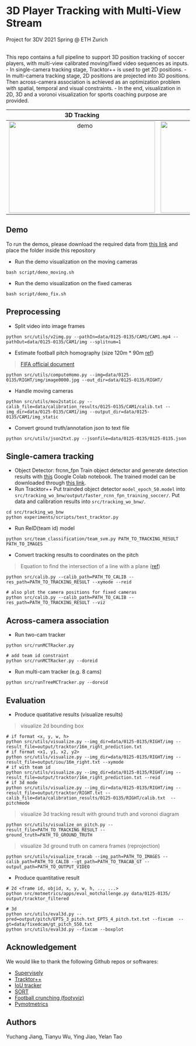 # 3D Player Tracking with Multi-View Stream
Project for 3DV 2021 Spring @ ETH Zurich <br/>

<br/>
This repo contains a full pipeline to support 3D position tracking of soccer players, with multi-view calibrated moving/fixed video sequences as inputs. 
- In single-camera tracking stage, Tracktor++ is used to get 2D positions.
- In multi-camera tracking stage, 2D positions are projected into 3D positions. Then across-camera association is achieved as an optimization problem with spatial, temporal and visual constraints.
- In the end, visualization in 2D, 3D and a voronoi visualization for sports coaching purpose are provided.

3D Tracking            |  Sports Coaching 
:-------------------------:|:-------------------------:
<img alt="demo" src="https://github.com/SherryJYC/3D-Tracking-MVS/blob/main/misc/cam1_right_team.gif" width="400" height="250" />  |  <img alt="demo" src="https://github.com/SherryJYC/3D-Tracking-MVS/blob/main/misc/cam1_right_team_gt_voronoi.gif" width="400" height="250" />

## Demo
To run the demos, please download the required data from [this link](https://polybox.ethz.ch/index.php/s/SrBn2DtKEJQaWFg) and place the folder inside this repository
- Run the demo visualization on the moving cameras
```shell
bash script/demo_moving.sh
```
- Run the demo visualization on the fixed cameras
```shell
bash script/demo_fix.sh
```

## Preprocessing 
- Split video into image frames
```
python src/utils/v2img.py --pathIn=data/0125-0135/CAM1/CAM1.mp4 --pathOut=data/0125-0135/CAM1/img --splitnum=1
```
- Estimate football pitch homography (size 120m * 90m [ref](https://www.quora.com/What-are-the-official-dimensions-of-a-soccer-field-in-the-FIFA-World-Cup))
> [FIFA official document](https://img.fifa.com/image/upload/datdz0pms85gbnqy4j3k.pdf)

```
python src/utils/computeHomo.py --img=data/0125-0135/RIGHT/img/image0000.jpg --out_dir=data/0125-0135/RIGHT/
```

- Handle moving cameras
```
python src/utils/mov2static.py --calib_file=data/calibration_results/0125-0135/CAM1/calib.txt --img_dir=data/0125-0135/CAM1/img --output_dir=data/0125-0135/CAM1/img_static
```
- Convert ground truth/annotation json to text file
```
python src/utils/json2txt.py --jsonfile=data/0125-0135/0125-0135.json
```

<!--
- After processing, data folder structure should be like:
```
data
├── 0125-0135
│   ├── CAM1
│   │   ├── img
│   │   ├── img_static
│   │   └── homo.npy
│   ├── RIGHT
│   │   
│   ├── proj_config.txt
│   ├── 16m_left.txt
│   ├── 16m_right.txt
│   └── id_mapping.txt
│       
└── calibration_results
    └── 0125-0135
        ├── CAM1
        └── RIGHT
```

- [Download preprocessed data](https://polybox.ethz.ch/index.php/s/CvcT5pxOY90bpIF)
> only include homography and config files, large image folder not included
-->
## Single-camera tracking
- Object Detector: frcnn_fpn
Train object detector and generate detection results with [this](https://colab.research.google.com/drive/18CI160namP1-sF82H6sgrDycvHZ1PbPm?usp=sharing) Google Colab notebook. The trained model can be downloaded through [this link](https://polybox.ethz.ch/index.php/s/SrBn2DtKEJQaWFg?path=%2Ftrained_frcnn_fpn).
- Run Tracktor++
Put trainded object detector ```model_epoch_50.model``` into  ```src/tracking_wo_bnw/output/faster_rcnn_fpn_training_soccer/```. Put data and calibration results into ```src/tracking_wo_bnw/```. 
```
cd src/tracking_wo_bnw
python experiments/scripts/test_tracktor.py
```
- Run ReID(team id) model
```
python src/team_classification/team_svm.py PATH_TO_TRACKING_RESULT PATH_TO_IMAGES
```
- Convert tracking results to coordinates on the pitch
> Equation to find the intersection of a line with a plane ([ref](https://math.stackexchange.com/questions/2041296/algorithm-for-line-in-plane-intersection-in-3d))

```shell
python src/calib.py --calib_path=PATH_TO_CALIB --res_path=PATH_TO_TRACKING_RESULT --xymode --reid

# also plot the camera positions for fixed cameras
python src/calib.py --calib_path=PATH_TO_CALIB --res_path=PATH_TO_TRACKING_RESULT --viz
```
## Across-camera association

- Run two-cam tracker
```
python src/runMCTRacker.py 

# add team id constraint
python src/runMCTRacker.py --doreid
```

- Run multi-cam tracker (e.g. 8 cams)
```
python src/runTreeMCTracker.py --doreid
```

## Evaluation

- Produce quatitative results (visualize results)
> visualize 2d bounding box

```shell
# if format <x, y, w, h>
python src/utils/visualize.py --img_dir=data/0125-0135/RIGHT/img --result_file=output/tracktor/16m_right_prediction.txt 
# if format <x1, y1, x2, y2>
python src/utils/visualize.py --img_dir=data/0125-0135/RIGHT/img --result_file=output/iou/16m_right.txt --xymode
# if with team id
python src/utils/visualize.py --img_dir=data/0125-0135/RIGHT/img --result_file=output/tracktor/16m_right_prediction.txt --reid
# if 3d mode
python src/utils/visualize.py --img_dir=data/0125-0135/RIGHT/img --result_file=output/tracktor/RIGHT.txt --calib_file=data/calibration_results/0125-0135/RIGHT/calib.txt  --pitchmode
```
> visualize 3d tracking result with ground truth and voronoi diagram

```
python src/utils/visualize_on_pitch.py --result_file=PATH_TO_TRACKING_RESULT --ground_truth=PATH_TO_GROUND_TRUTH
```
> visualize 3d ground truth on camera frames (reprojection)

```
python src/utils/visualize_tracab --img_path=PATH_TO_IMAGES --calib_path=PATH_TO_CALIB --gt_path=PATH_TO_TRACAB_GT --output_path=PATH_TO_OUTPUT_VIDEO
```
- Produce quantitative result

```
# 2d <frame id, objid, x, y, w, h, .., ...>
python src/motmetrics/apps/eval_motchallenge.py data/0125-0135/ output/tracktor_filtered

# 3d
python src/utils/eval3d.py --pred=output/pitch/EPTS_3_pitch.txt_EPTS_4_pitch.txt.txt --fixcam  --gt=data/fixedcam/gt_pitch_550.txt
python src/utils/eval3d.py --fixcam --boxplot
```

<!--
## Result

> 0125-0135 right moving camera
```
SORT
         IDF1   IDP   IDR  Rcll  Prcn GT MT PT ML   FP   FN IDs   FM   MOTA  MOTP IDt IDa IDm
RIGHT   58.3% 49.4% 71.3% 83.4% 57.8% 25 15 10  0 3674 1001  27  181  22.0% 0.340   5  23   1
CAM1    43.8% 35.3% 57.5% 67.9% 41.7% 22  6 15  1 2786  942  36  112 -28.2% 0.360   7  27   0
OVERALL 53.3% 44.4% 66.8% 78.3% 52.1% 47 21 25  1 6460 1943  63  293   5.5% 0.346  12  50   1

IOU
         IDF1   IDP   IDR  Rcll  Prcn GT MT PT ML   FP   FN IDs   FM   MOTA  MOTP IDt IDa IDm
RIGHT   61.8% 53.3% 73.6% 82.9% 60.0% 25 17  8  0 3330 1029  46  279  26.9% 0.336  15  23   1
CAM1    42.6% 33.2% 59.2% 67.7% 38.0% 22  6 15  1 3238  948  53  144 -44.4% 0.355   7  31   0
OVERALL 54.9% 45.6% 68.9% 77.9% 51.5% 47 23 23  1 6568 1977  99  423   3.6% 0.341  22  54   1

Tracktor
         IDF1   IDP   IDR  Rcll  Prcn GT MT PT ML   FP   FN IDs   FM   MOTA  MOTP IDt IDa IDm
RIGHT   72.6% 69.7% 75.8% 85.9% 79.0% 25 19  6  0 1376  848  21  213  62.8% 0.322   7  15   1
CAM1    49.3% 39.4% 65.9% 69.4% 41.5% 22  6 15  1 2871  899  17  146 -29.0% 0.344  10   7   0
OVERALL 63.7% 56.7% 72.6% 80.5% 63.0% 47 25 21  1 4247 1747  38  359  32.7% 0.328  17  22   1

```
-->

## Acknowledgement
We would like to thank the following Github repos or softwares: <br/>
- [Supervisely](https://app.supervise.ly/init)
- [Tracktor++](https://github.com/phil-bergmann/tracking_wo_bnw)
- [IoU tracker](https://github.com/GBJim/iou_tracker)
- [SORT](https://github.com/abewley/sort)
- [Football crunching (footyviz)](https://medium.com/football-crunching)
- [Pymotmetrics](https://github.com/cheind/py-motmetrics)

## Authors
Yuchang Jiang, Tianyu Wu, Ying Jiao, Yelan Tao

<!--
## Useful literature

- Learning to Track and Identify Players from Broadcast Sports Videos 2012 :rainbow:[[paper](https://www.cs.ubc.ca/~murphyk/Papers/weilwun-pami12.pdf)]
- Multicamera people tracking with probabilistic occupancy map 2013 [[paper](https://infoscience.epfl.ch/record/145991)][[project](https://www.epfl.ch/labs/cvlab/research/research-surv/research-body-surv-index-php/)]
- Multi-camera multi-player tracking with deep player identification in sports video 2020 [[paper](https://www.sciencedirect.com/science/article/abs/pii/S0031320320300650)]

## Useful Github repo
[Full pipeline: POM+DeepOcculusion+pyKSP](https://www.epfl.ch/labs/cvlab/research/research-surv/research-body-surv-index-php/) <br/>
[Soccer player tracking system](https://github.com/AndresGalaviz/Football-Player-Tracking) <br/>
[CVPR2020: How To Train Your Deep Multi-Object Tracker](https://github.com/yihongXU/deepMOT)
-->
